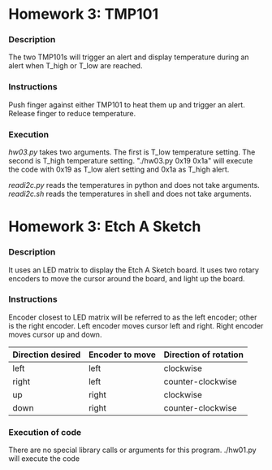 # Homework 3: TMP101

### Description
The two TMP101s will trigger an alert and display temperature during an alert when T_high or T_low are reached.

### Instructions
Push finger against either TMP101 to heat them up and trigger an alert.  Release finger to reduce temperature.

### Execution
*hw03.py* takes two arguments.  The first is T_low temperature setting.  The second is T_high temperature setting.
"./hw03.py 0x19 0x1a" will execute the code with 0x19 as T_low alert setting and 0x1a as T_high alert.

*readi2c.py* reads the temperatures in python and does not take arguments.
*readi2c.sh* reads the temperatures in shell and does not take arguments.

# Homework 3: Etch A Sketch

### Description
It uses an LED matrix to display the Etch A Sketch board.
It uses two rotary encoders to move the cursor around the board, and light up the board.

### Instructions
Encoder closest to LED matrix will be referred to as the left encoder; other is the right encoder.
Left encoder moves cursor left and right.
Right encoder moves cursor up and down.

Direction desired | Encoder to move | Direction of rotation
------------------|-----------------|---------------------
left| left | clockwise
right| left | counter-clockwise
up| right | clockwise
down | right | counter-clockwise

### Execution of code
There are no special library calls or arguments for this program.
./hw01.py will execute the code
